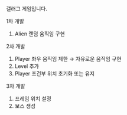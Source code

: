 갤러그 게임입니다.

1차 개발
1. Alien 랜덤 움직임 구현

2차 개발
1. Player 좌우 움직임 제한 → 자유로운 움직임 구현
2. Level 추가
3. Player 조건부 위치 초기화 또는 유지

3차 개발 
1. 프레임 위치 설정
2. 보스 생성
